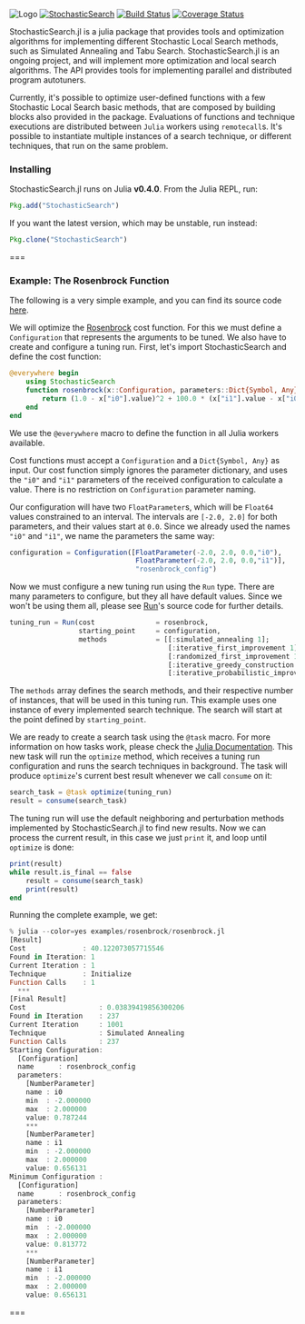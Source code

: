 ![Logo](https://raw.githubusercontent.com/phrb/StochasticSearch.jl/master/img/stochasticsearchlogo.png)
[![StochasticSearch](http://pkg.julialang.org/badges/StochasticSearch_0.4.svg)](http://pkg.julialang.org/?pkg=StochasticSearch&ver=0.4)
[![Build Status](https://travis-ci.org/phrb/StochasticSearch.jl.svg?branch=master)](https://travis-ci.org/phrb/StochasticSearch.jl)
[![Coverage Status](https://coveralls.io/repos/phrb/StochasticSearch.jl/badge.svg?branch=master)](https://coveralls.io/r/phrb/StochasticSearch.jl?branch=master)

StochasticSearch.jl is a julia package that provides tools and optimization algorithms for implementing different Stochastic Local Search methods, such as Simulated Annealing and Tabu Search. StochasticSearch.jl is an ongoing project, and will implement more optimization and local search algorithms. The API provides tools for implementing parallel and distributed program autotuners.

Currently, it's possible to optimize user-defined functions with a few Stochastic Local Search basic methods, that are composed by building blocks also provided in the package. Evaluations of functions and technique executions are distributed between `Julia` workers using `remotecall`s. It's possible to instantiate multiple instances of a search technique, or different techniques, that run on the same problem.

### Installing
StochasticSearch.jl runs on Julia **v0.4.0**. From the Julia REPL, run:
```jl
Pkg.add("StochasticSearch")
```
If you want the latest version, which may be unstable, run instead:
```jl
Pkg.clone("StochasticSearch")
```
===
### Example: The Rosenbrock Function
The following is a very simple example, and you can find its source code [here](https://github.com/phrb/StochasticSearch.jl/blob/master/examples/rosenbrock/rosenbrock.jl). 

We will optimize the [Rosenbrock](http://en.wikipedia.org/wiki/Rosenbrock_function) cost function. For this we must define a ```Configuration``` that represents the arguments to be tuned. We also have to create and configure a tuning run. First, let's import StochasticSearch and define the cost function:
```jl
@everywhere begin
    using StochasticSearch
    function rosenbrock(x::Configuration, parameters::Dict{Symbol, Any})
        return (1.0 - x["i0"].value)^2 + 100.0 * (x["i1"].value - x["i0"].value^2)^2
    end
end
```
We use the `@everywhere` macro to define the function in all Julia workers available.

Cost functions must accept a `Configuration` and a `Dict{Symbol, Any}` as input. Our cost function simply ignores the parameter dictionary, and uses the `"i0"` and `"i1"` parameters of the received configuration to calculate a value. There is no restriction on `Configuration` parameter naming.

Our configuration will have two ```FloatParameter```s, which will be ```Float64``` values constrained to an interval. The intervals are ```[-2.0, 2.0]``` for both parameters, and their values start at ```0.0```. Since we already used the names `"i0"` and `"i1"`, we name the parameters the same way:
```jl
configuration = Configuration([FloatParameter(-2.0, 2.0, 0.0,"i0"),
                               FloatParameter(-2.0, 2.0, 0.0,"i1")],
                               "rosenbrock_config")
```
Now we must configure a new tuning run using the `Run` type. There are many parameters to configure, but they all have default values. Since we won't be using them all, please see [Run](https://github.com/phrb/StochasticSearch.jl/blob/master/src/core/run.jl)'s source code for further details.
```jl
tuning_run = Run(cost               = rosenbrock,
                 starting_point     = configuration,
                 methods            = [[:simulated_annealing 1];
                                       [:iterative_first_improvement 1];
                                       [:randomized_first_improvement 1];
                                       [:iterative_greedy_construction 1];
                                       [:iterative_probabilistic_improvement 1];])
```
The `methods` array defines the search methods, and their respective number of instances, that will be used in this tuning run. This example uses one instance of every implemented search technique. The search will start at the point defined by `starting_point`.

We are ready to create a search task using the `@task` macro. For more information on how tasks work, please check the [Julia Documentation](http://docs.julialang.org/en/latest/manual/control-flow/#man-tasks). This new task will run the `optimize` method, which receives a tuning run configuration and runs the search techniques in background. The task will produce `optimize`'s current best result whenever we call `consume` on it:
```jl
search_task = @task optimize(tuning_run)
result = consume(search_task)
```
The tuning run will use the default neighboring and perturbation methods implemented by StochasticSearch.jl to find new results. Now we can process the current result, in this case we just `print` it, and loop until `optimize` is done:
```jl
print(result)
while result.is_final == false
    result = consume(search_task)
    print(result)
end
```
Running the complete example, we get:
```jl
% julia --color=yes examples/rosenbrock/rosenbrock.jl
[Result]
Cost              : 40.122073057715546
Found in Iteration: 1
Current Iteration : 1
Technique         : Initialize
Function Calls    : 1
  ***
[Final Result]
Cost                  : 0.03839419856300206
Found in Iteration    : 237
Current Iteration     : 1001
Technique             : Simulated Annealing
Function Calls        : 237
Starting Configuration:
  [Configuration]
  name      : rosenbrock_config
  parameters:
    [NumberParameter]
    name : i0
    min  : -2.000000
    max  : 2.000000
    value: 0.787244
    ***
    [NumberParameter]
    name : i1
    min  : -2.000000
    max  : 2.000000
    value: 0.656131
Minimum Configuration :
  [Configuration]
  name      : rosenbrock_config
  parameters:
    [NumberParameter]
    name : i0
    min  : -2.000000
    max  : 2.000000
    value: 0.813772
    ***
    [NumberParameter]
    name : i1
    min  : -2.000000
    max  : 2.000000
    value: 0.656131
```
===
